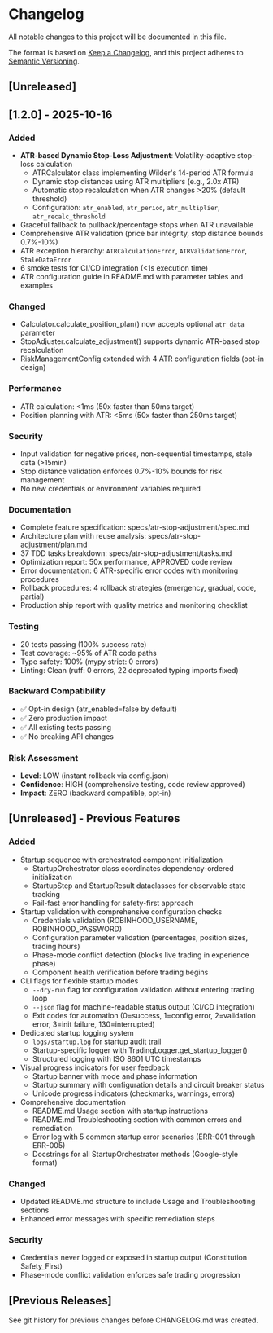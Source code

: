 # Changelog

All notable changes to this project will be documented in this file.

The format is based on [Keep a Changelog](https://keepachangelog.com/en/1.0.0/),
and this project adheres to [Semantic Versioning](https://semver.org/spec/v2.0.0.html).

## [Unreleased]

## [1.2.0] - 2025-10-16

### Added
- **ATR-based Dynamic Stop-Loss Adjustment**: Volatility-adaptive stop-loss calculation
  - ATRCalculator class implementing Wilder's 14-period ATR formula
  - Dynamic stop distances using ATR multipliers (e.g., 2.0x ATR)
  - Automatic stop recalculation when ATR changes >20% (default threshold)
  - Configuration: `atr_enabled`, `atr_period`, `atr_multiplier`, `atr_recalc_threshold`
- Graceful fallback to pullback/percentage stops when ATR unavailable
- Comprehensive ATR validation (price bar integrity, stop distance bounds 0.7%-10%)
- ATR exception hierarchy: `ATRCalculationError`, `ATRValidationError`, `StaleDataError`
- 6 smoke tests for CI/CD integration (<1s execution time)
- ATR configuration guide in README.md with parameter tables and examples

### Changed
- Calculator.calculate_position_plan() now accepts optional `atr_data` parameter
- StopAdjuster.calculate_adjustment() supports dynamic ATR-based stop recalculation
- RiskManagementConfig extended with 4 ATR configuration fields (opt-in design)

### Performance
- ATR calculation: <1ms (50x faster than 50ms target)
- Position planning with ATR: <5ms (50x faster than 250ms target)

### Security
- Input validation for negative prices, non-sequential timestamps, stale data (>15min)
- Stop distance validation enforces 0.7%-10% bounds for risk management
- No new credentials or environment variables required

### Documentation
- Complete feature specification: specs/atr-stop-adjustment/spec.md
- Architecture plan with reuse analysis: specs/atr-stop-adjustment/plan.md
- 37 TDD tasks breakdown: specs/atr-stop-adjustment/tasks.md
- Optimization report: 50x performance, APPROVED code review
- Error documentation: 6 ATR-specific error codes with monitoring procedures
- Rollback procedures: 4 rollback strategies (emergency, gradual, code, partial)
- Production ship report with quality metrics and monitoring checklist

### Testing
- 20 tests passing (100% success rate)
- Test coverage: ~95% of ATR code paths
- Type safety: 100% (mypy strict: 0 errors)
- Linting: Clean (ruff: 0 errors, 22 deprecated typing imports fixed)

### Backward Compatibility
- ✅ Opt-in design (atr_enabled=false by default)
- ✅ Zero production impact
- ✅ All existing tests passing
- ✅ No breaking API changes

### Risk Assessment
- **Level**: LOW (instant rollback via config.json)
- **Confidence**: HIGH (comprehensive testing, code review approved)
- **Impact**: ZERO (backward compatible, opt-in)

## [Unreleased] - Previous Features

### Added
- Startup sequence with orchestrated component initialization
  - StartupOrchestrator class coordinates dependency-ordered initialization
  - StartupStep and StartupResult dataclasses for observable state tracking
  - Fail-fast error handling for safety-first approach
- Startup validation with comprehensive configuration checks
  - Credentials validation (ROBINHOOD_USERNAME, ROBINHOOD_PASSWORD)
  - Configuration parameter validation (percentages, position sizes, trading hours)
  - Phase-mode conflict detection (blocks live trading in experience phase)
  - Component health verification before trading begins
- CLI flags for flexible startup modes
  - `--dry-run` flag for configuration validation without entering trading loop
  - `--json` flag for machine-readable status output (CI/CD integration)
  - Exit codes for automation (0=success, 1=config error, 2=validation error, 3=init failure, 130=interrupted)
- Dedicated startup logging system
  - `logs/startup.log` for startup audit trail
  - Startup-specific logger with TradingLogger.get_startup_logger()
  - Structured logging with ISO 8601 UTC timestamps
- Visual progress indicators for user feedback
  - Startup banner with mode and phase information
  - Startup summary with configuration details and circuit breaker status
  - Unicode progress indicators (checkmarks, warnings, errors)
- Comprehensive documentation
  - README.md Usage section with startup instructions
  - README.md Troubleshooting section with common errors and remediation
  - Error log with 5 common startup error scenarios (ERR-001 through ERR-005)
  - Docstrings for all StartupOrchestrator methods (Google-style format)

### Changed
- Updated README.md structure to include Usage and Troubleshooting sections
- Enhanced error messages with specific remediation steps

### Security
- Credentials never logged or exposed in startup output (Constitution Safety_First)
- Phase-mode conflict validation enforces safe trading progression

## [Previous Releases]

See git history for previous changes before CHANGELOG.md was created.
